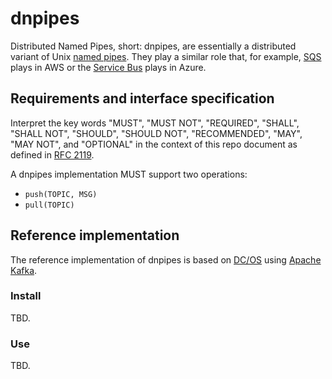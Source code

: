 # dnpipes

Distributed Named Pipes, short: dnpipes, are essentially a distributed variant of Unix [named pipes](http://en.wikipedia.org/wiki/Named_pipe). They play a similar role that, for example, [SQS](https://aws.amazon.com/sqs/) plays in AWS or the [Service Bus](https://azure.microsoft.com/en-us/services/service-bus/) plays in Azure. 

## Requirements and interface specification

Interpret the key words "MUST", "MUST NOT", "REQUIRED", "SHALL", "SHALL NOT", "SHOULD", "SHOULD NOT", "RECOMMENDED", "MAY", "MAY NOT", and "OPTIONAL" in the context of this repo document as defined in [RFC 2119](https://tools.ietf.org/html/rfc2119).

A dnpipes implementation MUST support two operations:

- `push(TOPIC, MSG)`
- `pull(TOPIC)`

## Reference implementation

The reference implementation of dnpipes is based on [DC/OS](https://dcos.io) using [Apache Kafka](http://kafka.apache.org/).

### Install

TBD.

### Use

TBD.
